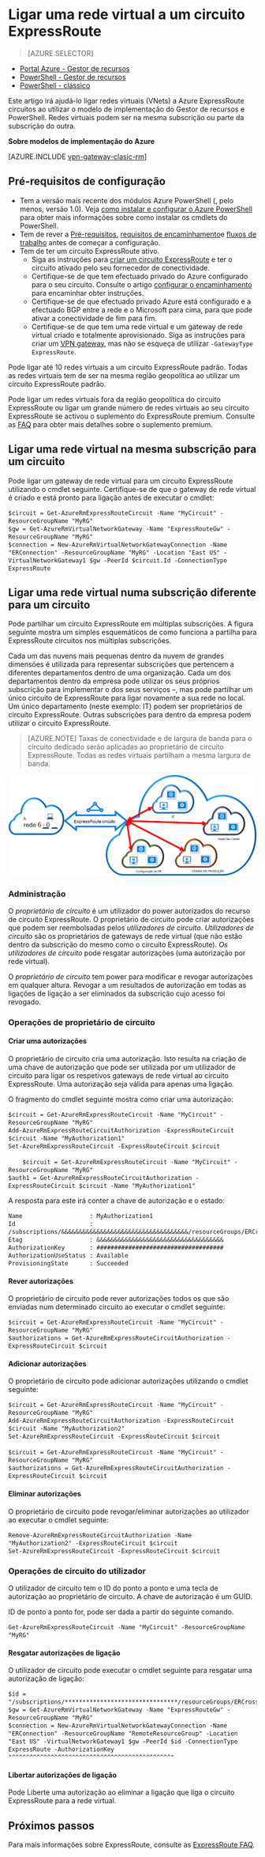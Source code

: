 <properties 
   pageTitle="Ligar uma rede virtual a um circuito ExpressRoute utilizando o PowerShell | Microsoft Azure"
   description="Este artigo fornece uma descrição geral sobre como ligar redes virtuais (VNets) ExpressRoute circuitos utilizando o modelo de implementação do Gestor de recursos e PowerShell."
   services="expressroute"
   documentationCenter="na"
   authors="ganesr"
   manager="carmonm"
   editor=""
   tags="azure-resource-manager"/>
<tags 
   ms.service="expressroute"
   ms.devlang="na"
   ms.topic="article"
   ms.tgt_pltfrm="na"
   ms.workload="infrastructure-services"
   ms.date="10/10/2016"
   ms.author="ganesr" />

# <a name="link-a-virtual-network-to-an-expressroute-circuit"></a>Ligar uma rede virtual a um circuito ExpressRoute

> [AZURE.SELECTOR]
- [Portal Azure - Gestor de recursos](expressroute-howto-linkvnet-portal-resource-manager.md)
- [PowerShell - Gestor de recursos](expressroute-howto-linkvnet-arm.md)
- [PowerShell - clássico](expressroute-howto-linkvnet-classic.md)


Este artigo irá ajudá-lo ligar redes virtuais (VNets) a Azure ExpressRoute circuitos ao utilizar o modelo de implementação do Gestor de recursos e PowerShell. Redes virtuais podem ser na mesma subscrição ou parte da subscrição do outra.

**Sobre modelos de implementação do Azure**

[AZURE.INCLUDE [vpn-gateway-clasic-rm](../../includes/vpn-gateway-classic-rm-include.md)] 

## <a name="configuration-prerequisites"></a>Pré-requisitos de configuração

- Tem a versão mais recente dos módulos Azure PowerShell (, pelo menos, versão 1.0). Veja [como instalar e configurar o Azure PowerShell](../powershell-install-configure.md) para obter mais informações sobre como instalar os cmdlets do PowerShell.
- Tem de rever a [Pré-requisitos](expressroute-prerequisites.md), [requisitos de encaminhamento](expressroute-routing.md)e [fluxos de trabalho](expressroute-workflows.md) antes de começar a configuração.
- Tem de ter um circuito ExpressRoute ativo. 
    - Siga as instruções para [criar um circuito ExpressRoute](expressroute-howto-circuit-arm.md) e ter o circuito ativado pelo seu fornecedor de conectividade. 
    - Certifique-se de que tem efectuado privado do Azure configurado para o seu circuito. Consulte o artigo [configurar o encaminhamento](expressroute-howto-routing-arm.md) para encaminhar obter instruções. 
    - Certifique-se de que efectuado privado Azure está configurado e a efectuado BGP entre a rede e o Microsoft para cima, para que pode ativar a conectividade de fim para fim.
    - Certifique-se de que tem uma rede virtual e um gateway de rede virtual criado e totalmente aprovisionado. Siga as instruções para criar um [VPN gateway](../articles/vpn-gateway/vpn-gateway-create-site-to-site-rm-powershell.md), mas não se esqueça de utilizar `-GatewayType ExpressRoute`.

Pode ligar até 10 redes virtuais a um circuito ExpressRoute padrão. Todas as redes virtuais tem de ser na mesma região geopolítica ao utilizar um circuito ExpressRoute padrão. 

Pode ligar um redes virtuais fora da região geopolítica do circuito ExpressRoute ou ligar um grande número de redes virtuais ao seu circuito ExpressRoute se activou o suplemento do ExpressRoute premium. Consulte as [FAQ](expressroute-faqs.md) para obter mais detalhes sobre o suplemento premium.

## <a name="connect-a-virtual-network-in-the-same-subscription-to-a-circuit"></a>Ligar uma rede virtual na mesma subscrição para um circuito

Pode ligar um gateway de rede virtual para um circuito ExpressRoute utilizando o cmdlet seguinte. Certifique-se de que o gateway de rede virtual é criado e está pronto para ligação antes de executar o cmdlet:

    $circuit = Get-AzureRmExpressRouteCircuit -Name "MyCircuit" -ResourceGroupName "MyRG"
    $gw = Get-AzureRmVirtualNetworkGateway -Name "ExpressRouteGw" -ResourceGroupName "MyRG"
    $connection = New-AzureRmVirtualNetworkGatewayConnection -Name "ERConnection" -ResourceGroupName "MyRG" -Location "East US" -VirtualNetworkGateway1 $gw -PeerId $circuit.Id -ConnectionType ExpressRoute

## <a name="connect-a-virtual-network-in-a-different-subscription-to-a-circuit"></a>Ligar uma rede virtual numa subscrição diferente para um circuito

Pode partilhar um circuito ExpressRoute em múltiplas subscrições. A figura seguinte mostra um simples esquemáticos de como funciona a partilha para ExpressRoute circuitos nos múltiplas subscrições.

Cada um das nuvens mais pequenas dentro da nuvem de grandes dimensões é utilizada para representar subscrições que pertencem a diferentes departamentos dentro de uma organização. Cada um dos departamentos dentro da empresa pode utilizar os seus próprios subscrição para implementar o dos seus serviços –, mas pode partilhar um único circuito de ExpressRoute para ligar novamente a sua rede no local. Um único departamento (neste exemplo: IT) podem ser proprietários de circuito ExpressRoute. Outras subscrições para dentro da empresa podem utilizar o circuito ExpressRoute.

>[AZURE.NOTE] Taxas de conectividade e de largura de banda para o circuito dedicado serão aplicadas ao proprietário de circuito ExpressRoute. Todas as redes virtuais partilham a mesma largura de banda.

![Conectividade de subscrição de cruz](./media/expressroute-howto-linkvnet-classic/cross-subscription.png)

### <a name="administration"></a>Administração

O *proprietário de circuito* é um utilizador do power autorizados do recurso de circuito ExpressRoute. O proprietário de circuito pode criar autorizações que podem ser reembolsadas pelos *utilizadores de circuito*. *Utilizadores de circuito* são os proprietários de gateways de rede virtual (que não estão dentro da subscrição do mesmo como o circuito ExpressRoute). *Os utilizadores de circuito* pode resgatar autorizações (uma autorização por rede virtual).

O *proprietário de circuito* tem power para modificar e revogar autorizações em qualquer altura. Revogar a um resultados de autorização em todas as ligações de ligação a ser eliminados da subscrição cujo acesso foi revogado.

### <a name="circuit-owner-operations"></a>Operações de proprietário de circuito 

#### <a name="creating-an-authorization"></a>Criar uma autorizações
    
O proprietário de circuito cria uma autorização. Isto resulta na criação de uma chave de autorização que pode ser utilizada por um utilizador de circuito para ligar os respetivos gateways de rede virtual ao circuito ExpressRoute. Uma autorização seja válida para apenas uma ligação.

O fragmento do cmdlet seguinte mostra como criar uma autorização:

    $circuit = Get-AzureRmExpressRouteCircuit -Name "MyCircuit" -ResourceGroupName "MyRG"
    Add-AzureRmExpressRouteCircuitAuthorization -ExpressRouteCircuit $circuit -Name "MyAuthorization1"
    Set-AzureRmExpressRouteCircuit -ExpressRouteCircuit $circuit

        $circuit = Get-AzureRmExpressRouteCircuit -Name "MyCircuit" -ResourceGroupName "MyRG"
    $auth1 = Get-AzureRmExpressRouteCircuitAuthorization -ExpressRouteCircuit $circuit -Name "MyAuthorization1"
        

A resposta para este irá conter a chave de autorização e o estado:

    Name                   : MyAuthorization1
    Id                     : /subscriptions/&&&&&&&&&&&&&&&&&&&&&&&&&&&&&&&&&&&&/resourceGroups/ERCrossSubTestRG/providers/Microsoft.Network/expressRouteCircuits/CrossSubTest/authorizations/MyAuthorization1
    Etag                   : &&&&&&&&&&&&&&&&&&&&&&&&&&&&&&&&&&&& 
    AuthorizationKey       : ####################################
    AuthorizationUseStatus : Available
    ProvisioningState      : Succeeded

        

#### <a name="reviewing-authorizations"></a>Rever autorizações

O proprietário de circuito pode rever autorizações todos os que são enviadas num determinado circuito ao executar o cmdlet seguinte:

    $circuit = Get-AzureRmExpressRouteCircuit -Name "MyCircuit" -ResourceGroupName "MyRG"
    $authorizations = Get-AzureRmExpressRouteCircuitAuthorization -ExpressRouteCircuit $circuit
    

#### <a name="adding-authorizations"></a>Adicionar autorizações

O proprietário de circuito pode adicionar autorizações utilizando o cmdlet seguinte:

    $circuit = Get-AzureRmExpressRouteCircuit -Name "MyCircuit" -ResourceGroupName "MyRG"
    Add-AzureRmExpressRouteCircuitAuthorization -ExpressRouteCircuit $circuit -Name "MyAuthorization2"
    Set-AzureRmExpressRouteCircuit -ExpressRouteCircuit $circuit
    
    $circuit = Get-AzureRmExpressRouteCircuit -Name "MyCircuit" -ResourceGroupName "MyRG"
    $authorizations = Get-AzureRmExpressRouteCircuitAuthorization -ExpressRouteCircuit $circuit

    
#### <a name="deleting-authorizations"></a>Eliminar autorizações

O proprietário de circuito pode revogar/eliminar autorizações ao utilizador ao executar o cmdlet seguinte:

    Remove-AzureRmExpressRouteCircuitAuthorization -Name "MyAuthorization2" -ExpressRouteCircuit $circuit
    Set-AzureRmExpressRouteCircuit -ExpressRouteCircuit $circuit    

### <a name="circuit-user-operations"></a>Operações de circuito do utilizador

O utilizador de circuito tem o ID do ponto a ponto e uma tecla de autorização ao proprietário de circuito. A chave de autorização é um GUID.

ID de ponto a ponto for, pode ser dada a partir do seguinte comando.

    Get-AzureRmExpressRouteCircuit -Name "MyCircuit" -ResourceGroupName "MyRG"

#### <a name="redeeming-connection-authorizations"></a>Resgatar autorizações de ligação

O utilizador de circuito pode executar o cmdlet seguinte para resgatar uma autorização de ligação:

    $id = "/subscriptions/********************************/resourceGroups/ERCrossSubTestRG/providers/Microsoft.Network/expressRouteCircuits/MyCircuit"  
    $gw = Get-AzureRmVirtualNetworkGateway -Name "ExpressRouteGw" -ResourceGroupName "MyRG"
    $connection = New-AzureRmVirtualNetworkGatewayConnection -Name "ERConnection" -ResourceGroupName "RemoteResourceGroup" -Location "East US" -VirtualNetworkGateway1 $gw -PeerId $id -ConnectionType ExpressRoute -AuthorizationKey "^^^^^^^^^^^^^^^^^^^^^^^^^^^^^^^^^^^^^^^^^^^^^"

#### <a name="releasing-connection-authorizations"></a>Libertar autorizações de ligação

Pode Liberte uma autorização ao eliminar a ligação que liga o circuito ExpressRoute para a rede virtual.

## <a name="next-steps"></a>Próximos passos

Para mais informações sobre ExpressRoute, consulte as [ExpressRoute FAQ](expressroute-faqs.md).
